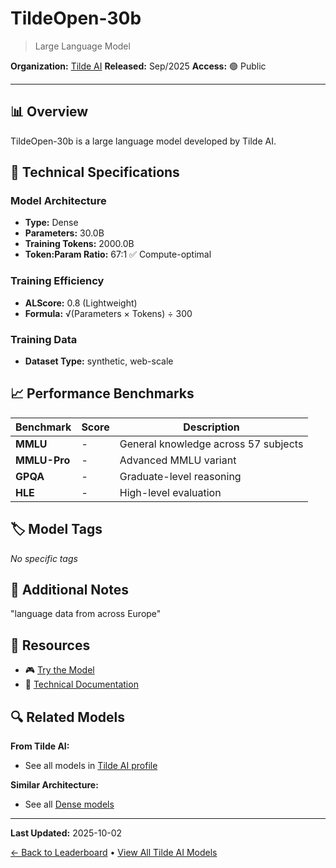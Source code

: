 # TildeOpen-30b

> Large Language Model

**Organization:** [Tilde AI](../../labs/tilde-ai.md)
**Released:** Sep/2025
**Access:** 🟢 Public

---

## 📊 Overview

TildeOpen-30b is a large language model developed by Tilde AI.

## 🔧 Technical Specifications

### Model Architecture
- **Type:** Dense
- **Parameters:** 30.0B
- **Training Tokens:** 2000.0B
- **Token:Param Ratio:** 67:1 ✅ Compute-optimal

### Training Efficiency
- **ALScore:** 0.8 (Lightweight)
- **Formula:** √(Parameters × Tokens) ÷ 300

### Training Data
- **Dataset Type:** synthetic, web-scale

## 📈 Performance Benchmarks

| Benchmark | Score | Description |
|-----------|-------|-------------|
| **MMLU** | - | General knowledge across 57 subjects |
| **MMLU-Pro** | - | Advanced MMLU variant |
| **GPQA** | - | Graduate-level reasoning |
| **HLE** | - | High-level evaluation |

## 🏷️ Model Tags

_No specific tags_

## 📝 Additional Notes

"language data from across Europe"

## 🔗 Resources

- 🎮 [Try the Model](https://huggingface.co/TildeAI/TildeOpen-30b)
- 📄 [Technical Documentation](https://tilde.ai/lv/tildeopen-llm/)

## 🔍 Related Models

**From Tilde AI:**
- See all models in [Tilde AI profile](../../labs/tilde-ai.md)

**Similar Architecture:**
- See all [Dense models](../../architectures/dense.md)

---

**Last Updated:** 2025-10-02

[← Back to Leaderboard](../../README.md) • [View All Tilde AI Models](../../labs/tilde-ai.md)
